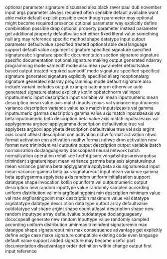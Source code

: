 optional parameter signature discussed alex black raver paul dub november input args parameter always required often sensible default available want able make default explicit possible even though parameter may optional might become required presence optional parameter way explicitly define combination possible drop optional property parameter instead parameter get additional property defaultvalue set either fixed literal value something null arg may reference specific method shape datatype input output parameter defaultvalue specified treated optional able deal language support default value argument signature specified signature specified signatureabc signature specific documentation section signature signature specific documentation optional signature making output generated ndarray programming mode samediff mode also mean parameter defaultvalue based output treated required samediff mode signature specified specified signature generated signature explicitly specified allarg nooptionalarg signature generated ndarray programming mode default signature also include variant includes output example batchnorm otherwise auto generated signature stated explicitly kotlin opbatchnorm val input inputnumeric input description input variable val mean inputnumeric mean description mean value axis match inputsizeaxis val variance inputnumeric variance description variance value axis match inputsizeaxis val gamma inputnumeric gamma description gamma value axis match inputsizeaxis val beta inputnumeric beta description beta value axis match inputsizeaxis val applygamma argbool applygamma description defaultvalue true val applybeta argbool applybeta description defaultvalue true val axis argint axis count atleast description cnn activation nchw format activation nhwc format activation cnn activation ncdhw format ndhwc drnn activation ncw format nwc trimindent val outputint output description output variable batch normalization doclanguageany docscopeall neural network batch normalization operation detail see hrefhttpsarxivorgabshttpsarxivorgabsa trimindent signatureinput mean variance gamma beta axis signatureinput mean variance gamma beta applygamma applybeta axis signatureout input mean variance gamma beta axis signatureout input mean variance gamma beta applygamma applybeta axis random uniform initialization support datatype shape invocation kotlin opuniform val outputnumeric output description new random inputtype value randomly sampled according uniform distribution val min argfloatingpoint min description minimum value val max argfloatingpoint max description maximum value val datatype argdatatype datatype description data type output array defaultvalue outdatatype val shape argint shape count atleast description shape new random inputtype array defaultvalue outdatatype doclanguageany docscopeall generate new random inputtype value randomly sampled according uniform distribution uminmax trimindent signaturemin max datatype shape signatureout min max consequence advantage get explicitly define edge case make signature compatible existing code even language default value support added signature may become useful part documentation disadvantage order definition within change output first input reference
